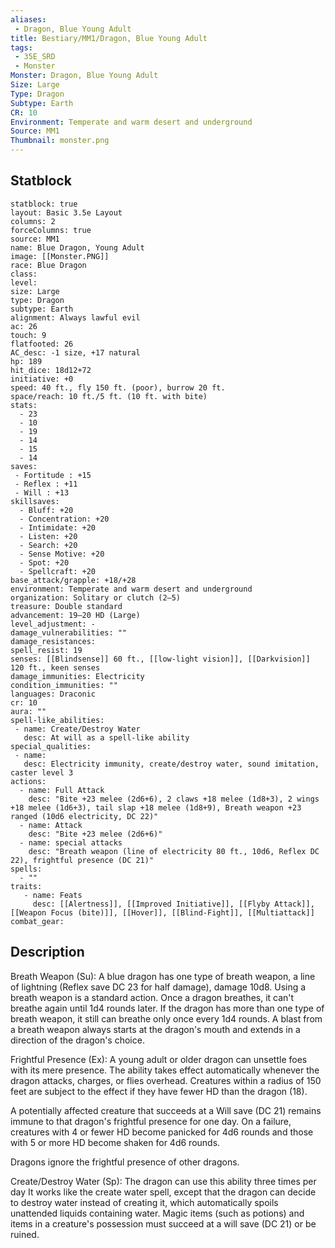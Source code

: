 ```yaml
---
aliases:
 - Dragon, Blue Young Adult
title: Bestiary/MM1/Dragon, Blue Young Adult
tags:
 - 35E_SRD
 - Monster
Monster: Dragon, Blue Young Adult
Size: Large
Type: Dragon
Subtype: Earth
CR: 10
Environment: Temperate and warm desert and underground
Source: MM1
Thumbnail: monster.png
---
```


## Statblock

```statblock
statblock: true
layout: Basic 3.5e Layout
columns: 2
forceColumns: true
source: MM1 
name: Blue Dragon, Young Adult
image: [[Monster.PNG]]
race: Blue Dragon
class: 
level: 
size: Large
type: Dragon
subtype: Earth
alignment: Always lawful evil
ac: 26
touch: 9
flatfooted: 26
AC_desc: -1 size, +17 natural
hp: 189
hit_dice: 18d12+72
initiative: +0
speed: 40 ft., fly 150 ft. (poor), burrow 20 ft.
space/reach: 10 ft./5 ft. (10 ft. with bite)
stats:
  - 23
  - 10
  - 19
  - 14
  - 15
  - 14
saves:
 - Fortitude : +15
 - Reflex : +11
 - Will : +13
skillsaves:
  - Bluff: +20
  - Concentration: +20
  - Intimidate: +20
  - Listen: +20
  - Search: +20
  - Sense Motive: +20
  - Spot: +20
  - Spellcraft: +20
base_attack/grapple: +18/+28
environment: Temperate and warm desert and underground
organization: Solitary or clutch (2–5)
treasure: Double standard
advancement: 19–20 HD (Large)
level_adjustment: -
damage_vulnerabilities: ""
damage_resistances: 
spell_resist: 19
senses: [[Blindsense]] 60 ft., [[low-light vision]], [[Darkvision]] 120 ft., keen senses
damage_immunities: Electricity
condition_immunities: ""
languages: Draconic
cr: 10
aura: ""
spell-like_abilities:
 - name: Create/Destroy Water
   desc: At will as a spell-like ability
special_qualities:
 - name: 
   desc: Electricity immunity, create/destroy water, sound imitation, caster level 3
actions:
  - name: Full Attack
    desc: "Bite +23 melee (2d6+6), 2 claws +18 melee (1d8+3), 2 wings +18 melee (1d6+3), tail slap +18 melee (1d8+9), Breath weapon +23 ranged (10d6 electricity, DC 22)"
  - name: Attack
    desc: "Bite +23 melee (2d6+6)"
  - name: special attacks
    desc: "Breath weapon (line of electricity 80 ft., 10d6, Reflex DC 22), frightful presence (DC 21)"
spells:
  - ""
traits:
   - name: Feats
     desc: [[Alertness]], [[Improved Initiative]], [[Flyby Attack]], [[Weapon Focus (bite)]], [[Hover]], [[Blind-Fight]], [[Multiattack]]
combat_gear:  
```

## Description






Breath Weapon (Su): A blue dragon has one type of breath weapon, a line of lightning (Reflex save DC 23 for half damage), damage 10d8. Using a breath weapon is a standard action. Once a dragon breathes, it can't breathe again until 1d4 rounds later. If the dragon has more than one type of breath weapon, it still can breathe only once every 1d4 rounds. A blast from a breath weapon always starts at the dragon's mouth and extends in a direction of the dragon's choice.

Frightful Presence (Ex): A young adult or older dragon can unsettle foes with its mere presence. The ability takes effect automatically whenever the dragon attacks, charges, or flies overhead. Creatures within a radius of 150 feet are subject to the effect if they have fewer HD than the dragon (18).

A potentially affected creature that succeeds at a Will save (DC 21) remains immune to that dragon's frightful presence for one day. On a failure, creatures with 4 or fewer HD become panicked for 4d6 rounds and those with 5 or more HD become shaken for 4d6 rounds.

Dragons ignore the frightful presence of other dragons.

Create/Destroy Water (Sp): The dragon can use this ability three times per day It works like the create water spell, except that the dragon can decide to destroy water instead of creating it, which automatically spoils unattended liquids containing water. Magic items (such as potions) and items in a creature's possession must succeed at a will save (DC 21) or be ruined.